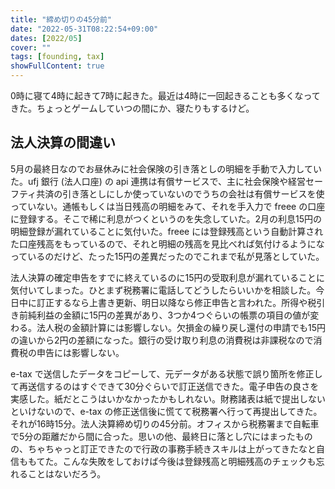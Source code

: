 ```yaml
---
title: "締め切りの45分前"
date: "2022-05-31T08:22:54+09:00"
dates: [2022/05]
cover: ""
tags: [founding, tax]
showFullContent: true
---
```


0時に寝て4時に起きて7時に起きた。最近は4時に一回起きることも多くなってきた。ちょっとゲームしていつの間にか、寝たりもするけど。

## 法人決算の間違い

5月の最終日なのでお昼休みに社会保険の引き落としの明細を手動で入力していた。ufj 銀行 (法人口座) の api 連携は有償サービスで、主に社会保険や経営セーフティ共済の引き落としにしか使っていないのでうちの会社は有償サービスを使っていない。通帳もしくは当日残高の明細をみて、それを手入力で freee の口座に登録する。そこで稀に利息がつくというのを失念していた。2月の利息15円の明細登録が漏れていることに気付いた。freee には登録残高という自動計算された口座残高をもっているので、それと明細の残高を見比べれば気付けるようになっているのだけど、たった15円の差異だったのでこれまで私が見落としていた。

法人決算の確定申告をすでに終えているのに15円の受取利息が漏れていることに気付いてしまった。ひとまず税務署に電話してどうしたらいいかを相談した。今日中に訂正するなら上書き更新、明日以降なら修正申告と言われた。所得や税引き前純利益の金額に15円の差異があり、3つか4つぐらいの帳票の項目の値が変わる。法人税の金額計算には影響しない。欠損金の繰り戻し還付の申請でも15円の違いから2円の差額になった。銀行の受け取り利息の消費税は非課税なので消費税の申告には影響しない。

e-tax で送信したデータをコピーして、元データがある状態で誤り箇所を修正して再送信するのはすぐできて30分ぐらいで訂正送信できた。電子申告の良さを実感した。紙だとこうはいかなかったかもしれない。財務諸表は紙で提出しないといけないので、e-tax の修正送信後に慌てて税務署へ行って再提出してきた。それが16時15分。法人決算締め切りの45分前。オフィスから税務署まで自転車で5分の距離だから間に合った。思いの他、最終日に落とし穴にはまったものの、ちゃちゃっと訂正できたので行政の事務手続きスキルは上がってきたなと自信ももてた。こんな失敗をしておけば今後は登録残高と明細残高のチェックも忘れることはないだろう。
